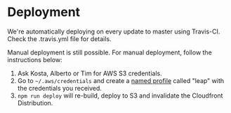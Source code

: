 # Deployment

We're automatically deploying on every update to master using Travis-CI. Check
the .travis.yml file for details.

Manual deployment is still possible. For manual deployment, follow the
instructions below:

1. Ask Kosta, Alberto or Tim for AWS S3 credentials.
1. Go to `~/.aws/credentials` and create a [named profile](https://docs.aws.amazon.com/cli/latest/userguide/cli-configure-profiles.html) called "leap" with the credentials you received.
1. `npm run deploy` will re-build, deploy to S3 and invalidate the Cloudfront Distribution.
